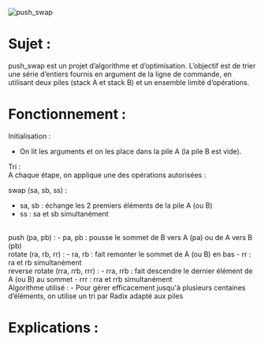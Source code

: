 ![push_swap](https://github.com/user-attachments/assets/0964941e-bf0f-4fec-9e55-0276531e1aaa)

# Sujet :
push_swap est un projet d’algorithme et d’optimisation. L’objectif est de trier une série d’entiers fournis en argument de la ligne de commande, en utilisant deux piles (stack A et stack B) et un ensemble limité d’opérations.

# Fonctionnement :
Initialisation : 
- On lit les arguments et on les place dans la pile A (la pile B est vide).

Tri : <br>
A chaque étape, on applique une des opérations autorisées : <br>

swap (sa, sb, ss) :
- sa, sb : échange les 2 premiers éléments de la pile A (ou B)
- ss : sa et sb simultanément
<br>
push (pa, pb) :
- pa, pb : pousse le sommet de B vers A (pa) ou de A vers B (pb)
<br>
rotate (ra, rb, rr) :
- ra, rb : fait remonter le sommet de A (ou B) en bas
- rr : ra et rb simultanément
<br>
reverse rotate (rra, rrb, rrr) :
- rra, rrb : fait descendre le dernier élément de A (ou B) au sommet
- rrr	: rra et rrb simultanément
<br>
Algorithme utilisé :
- Pour gérer efficacement jusqu'à plusieurs centaines d’éléments, on utilise un tri par Radix adapté aux piles

# Explications :

